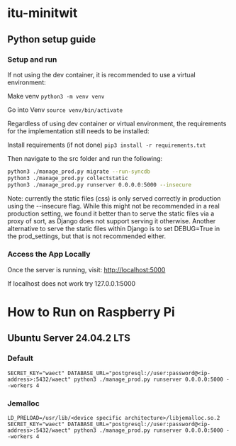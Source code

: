 # itu-minitwit

## Python setup guide

### Setup and run

If not using the dev container, it is recommended to use a virtual environment:

Make venv
`python3 -m venv venv`

Go into Venv
`source venv/bin/activate`

Regardless of using dev container or virtual environment, the requirements for the implementation still needs to be installed: 

Install requirements (if not done)
`pip3 install -r requirements.txt`

Then navigate to the src folder and run the following: 

```bash
python3 ./manage_prod.py migrate --run-syncdb
python3 ./manage_prod.py collectstatic
python3 ./manage_prod.py runserver 0.0.0.0:5000 --insecure
```
Note: currently the static files (css) is only served correctly in production using the --insecure flag. While this might not be recommended in a real production setting, we found it better than to serve the static files via a proxy of sort, as Django does not support serving it otherwise. Another alternative to serve the static files within Django is to set DEBUG=True in the prod_settings, but that is not recommended either. 

### Access the App Locally

Once the server is running, visit:
[http://localhost:5000](http://localhost:5000)

If localhost does not work try 127.0.0.1:5000

# How to Run on Raspberry Pi

## Ubuntu Server 24.04.2 LTS

### Default
```bashrc
SECRET_KEY="waect" DATABASE_URL="postgresql://user:password@<ip-address>:5432/waect" python3 ./manage_prod.py runserver 0.0.0.0:5000 --workers 4 
```

### Jemalloc
```bashrc
LD_PRELOAD=/usr/lib/<device specific architecture>/libjemalloc.so.2 SECRET_KEY="waect" DATABASE_URL="postgresql://user:password@<ip-address>:5432/waect" python3 ./manage_prod.py runserver 0.0.0.0:5000 --workers 4 
```
